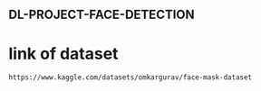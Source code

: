 ## DL-PROJECT-FACE-DETECTION

# link of dataset
```
https://www.kaggle.com/datasets/omkargurav/face-mask-dataset
```
